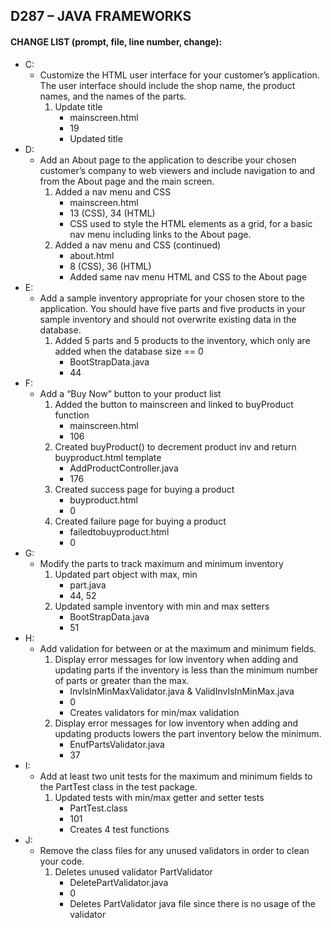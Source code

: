 ## D287 – JAVA FRAMEWORKS
#### CHANGE LIST (prompt, file, line number, change):
- C:
  - Customize the HTML user interface for your customer’s application. The user interface should include the shop name, the product names, and the names of the parts.
    1. Update title  
        - mainscreen.html
        - 19
        - Updated title
- D:
  - Add an About page to the application to describe your chosen customer’s company to web viewers and include navigation to and from the About page and the main screen.
    1. Added a nav menu and CSS 
        - mainscreen.html
        - 13 (CSS), 34 (HTML)
        - CSS used to style the HTML elements as a grid, for a basic nav menu including links to the About page.
    2. Added a nav menu and CSS (continued)
       - about.html
       - 8 (CSS), 36 (HTML)
       - Added same nav menu HTML and CSS to the About page
- E:
  - Add a sample inventory appropriate for your chosen store to the application. You should have five parts and five products in your sample inventory and should not overwrite existing data in the database.
    1. Added 5 parts and 5 products to the inventory, which only are added when the database size == 0
        - BootStrapData.java
        - 44
- F:
  -  Add a “Buy Now” button to your product list
        1. Added the button to mainscreen and linked to buyProduct function
           - mainscreen.html
           - 106
        2. Created buyProduct() to decrement product inv and return buyproduct.html template
           - AddProductController.java
           - 176
        3. Created success page for buying a product
           - buyproduct.html
           - 0
        4. Created failure page for buying a product
           - failedtobuyproduct.html
           - 0
- G: 
  - Modify the parts to track maximum and minimum inventory
    1. Updated part object with max, min
       - part.java
       - 44, 52
    2. Updated sample inventory with min and max setters
       - BootStrapData.java
       - 51
- H: 
  - Add validation for between or at the maximum and minimum fields.
    1. Display error messages for low inventory when adding and updating parts if the inventory is less than the minimum number of parts or greater than the max.
       - InvIsInMinMaxValidator.java & ValidInvIsInMinMax.java
       - 0
       - Creates validators for min/max validation
    2. Display error messages for low inventory when adding and updating products lowers the part inventory below the minimum.
       - EnufPartsValidator.java
       - 37
- I: 
  - Add at least two unit tests for the maximum and minimum fields to the PartTest class in the test package.
    1. Updated tests with min/max getter and setter tests
       - PartTest.class
       - 101
       - Creates 4 test functions
- J: 
  - Remove the class files for any unused validators in order to clean your code.
    1. Deletes unused validator PartValidator
       - DeletePartValidator.java
       - 0
       - Deletes PartValidator java file since there is no usage of the validator
